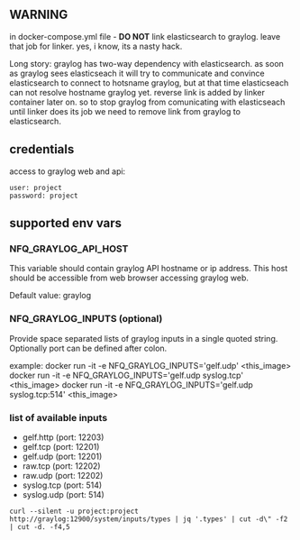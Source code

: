 

## WARNING

in docker-compose.yml file - __DO NOT__ link elasticsearch to graylog.
leave that job for linker. yes, i know, its a nasty hack.

Long story: graylog has two-way dependency with elasticsearch. as soon as
graylog sees elasticseach it will try to communicate and convince
elasticsearch to connect to hotsname graylog, but at that time elasticseach
can not resolve hostname graylog yet. reverse link is added by linker
container later on. so to stop graylog from comunicating with elasticseach
until linker does its job we need to remove link from graylog to elasticsearch.



## credentials

access to graylog web and api:

    user: project
    password: project



## supported env vars


### NFQ_GRAYLOG_API_HOST

This variable should contain graylog API hostname or ip address.
This host should be accessible from web browser accessing graylog web.

Default value: graylog


### NFQ_GRAYLOG_INPUTS (optional)

Provide space separated lists of graylog inputs in a single quoted string.
Optionally port can be defined after colon.

example:
    docker run -it -e NFQ_GRAYLOG_INPUTS='gelf.udp' <this_image>
    docker run -it -e NFQ_GRAYLOG_INPUTS='gelf.udp syslog.tcp' <this_image>
    docker run -it -e NFQ_GRAYLOG_INPUTS='gelf.udp syslog.tcp:514' <this_image>


### list of available inputs

* gelf.http (port: 12203)
* gelf.tcp (port: 12201)
* gelf.udp (port: 12201)
* raw.tcp (port: 12202)
* raw.udp (port: 12202)
* syslog.tcp (port: 514)
* syslog.udp (port: 514)

`curl --silent -u project:project http://graylog:12900/system/inputs/types | jq '.types' | cut -d\" -f2 | cut -d. -f4,5`



